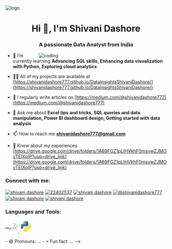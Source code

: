 ![logo](https://github.com/shivanidashore777/shivanidashore777/blob/main/ShivaNi%20git%20banner.png)

<h1 align="center">Hi 👋, I'm Shivani Dashore</h1>
<h3 align="center">A passionate Data Analyst from India</h3>

<img align="right" alt="coding" width="400" src="https://digitalcreativemind.com/wp-content/uploads/2021/06/Analytics_amp_Data_Science.gif">


- 🌱 I’m currently learning **Advancing SQL skills, Enhancing data visualization with Python, Exploring cloud analytics**

- 👨‍💻 All of my projects are available at [https://shivanidashore777.github.io/DataInsightsShivaniDashore/](https://shivanidashore777.github.io/DataInsightsShivaniDashore/)

- 📝 I regularly write articles on [https://medium.com/@shivanidashore777](https://medium.com/@shivanidashore777)

- 💬 Ask me about **Excel tips and tricks, SQL queries and data manipulation, Power BI dashboard design, Getting started with data analysis**

- 📫 How to reach me **shivanidashore777@gmail.com**

- 📄 Know about my experiences [https://drive.google.com/drive/folders/1A69FGZ1pLIHVkhF0msvwZJMOvTEIXplP?usp=drive_link](https://drive.google.com/drive/folders/1A69FGZ1pLIHVkhF0msvwZJMOvTEIXplP?usp=drive_link)

<h3 align="left">Connect with me:</h3>
<p align="left">
<a href="https://linkedin.com/in/shivani dashore" target="blank"><img align="center" src="https://raw.githubusercontent.com/rahuldkjain/github-profile-readme-generator/master/src/images/icons/Social/linked-in-alt.svg" alt="shivani dashore" height="30" width="40" /></a>
<a href="https://stackoverflow.com/users/22402537" target="blank"><img align="center" src="https://raw.githubusercontent.com/rahuldkjain/github-profile-readme-generator/master/src/images/icons/Social/stack-overflow.svg" alt="22402537" height="30" width="40" /></a>
<a href="https://kaggle.com/shivani dashore" target="blank"><img align="center" src="https://raw.githubusercontent.com/rahuldkjain/github-profile-readme-generator/master/src/images/icons/Social/kaggle.svg" alt="shivani dashore" height="30" width="40" /></a>
<a href="https://medium.com/@shivanidashore777" target="blank"><img align="center" src="https://raw.githubusercontent.com/rahuldkjain/github-profile-readme-generator/master/src/images/icons/Social/medium.svg" alt="@shivanidashore777" height="30" width="40" /></a>
<a href="https://www.hackerrank.com/shivani dashore" target="blank"><img align="center" src="https://raw.githubusercontent.com/rahuldkjain/github-profile-readme-generator/master/src/images/icons/Social/hackerrank.svg" alt="shivani dashore" height="30" width="40" /></a>
<a href="https://www.leetcode.com/shivani dashore" target="blank"><img align="center" src="https://raw.githubusercontent.com/rahuldkjain/github-profile-readme-generator/master/src/images/icons/Social/leet-code.svg" alt="shivani dashore" height="30" width="40" /></a>
</p>

<h3 align="left">Languages and Tools:</h3>
<p align="left"> <a href="https://www.mysql.com/" target="_blank" rel="noreferrer"> <img src="https://raw.githubusercontent.com/devicons/devicon/master/icons/mysql/mysql-original-wordmark.svg" alt="mysql" width="40" height="40"/> </a> <a href="https://www.python.org" target="_blank" rel="noreferrer"> <img src="https://raw.githubusercontent.com/devicons/devicon/master/icons/python/python-original.svg" alt="python" width="40" height="40"/> </a> </p>
- 😄 Pronouns: ...
- ⚡ Fun fact: ...
-->
